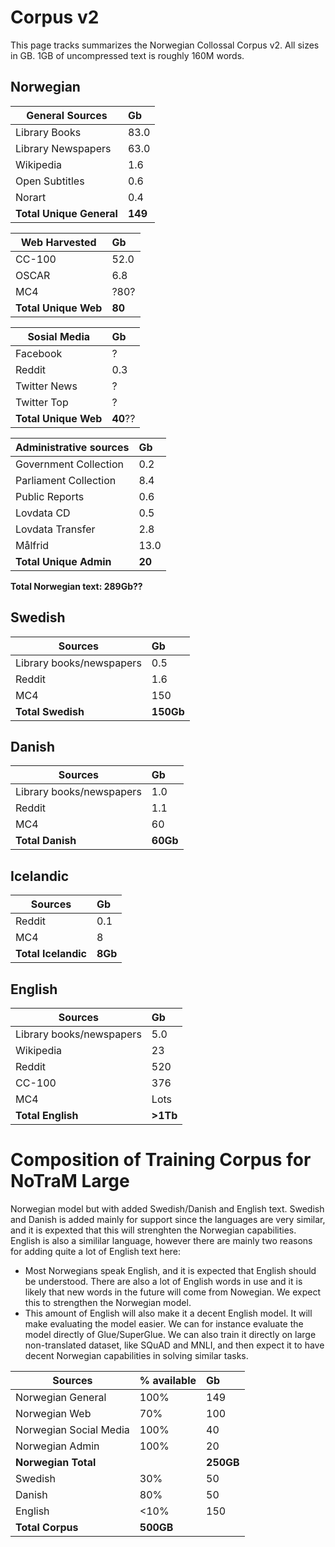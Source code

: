 # Corpus v2
This page tracks summarizes the Norwegian Collossal Corpus v2. All sizes in GB. 1GB of uncompressed text is roughly 160M words. 

## Norwegian
| General Sources  |   Gb | 
| -------- |   :-----|  
| Library Books | 83.0| 
| Library Newspapers | 63.0| 
| Wikipedia | 1.6|
| Open Subtitles | 0.6|
| Norart | 0.4|
| **Total Unique General**| **149**|


| Web Harvested  |   Gb | 
| -------- |   :-----|  
| CC-100 | 52.0| 
| OSCAR | 6.8|
| MC4 | ?80?|
| **Total Unique Web**| **80**|

| Sosial Media  |   Gb | 
| -------- |   :-----|  
| Facebook | ?| 
| Reddit | 0.3|
| Twitter News | ?|
| Twitter Top | ?|
| **Total Unique Web**| **40**??|

| Administrative sources  |   Gb | 
| -------- |   :-----|  
| Government Collection | 0.2|
| Parliament Collection | 8.4|
| Public Reports | 0.6|
| Lovdata CD | 0.5|
| Lovdata Transfer | 2.8|
| Målfrid | 13.0|
| **Total Unique Admin**| **20**|

**Total Norwegian text: 289Gb??**


## Swedish
| Sources  |   Gb | 
| -------- |   :-----|  
| Library books/newspapers | 0.5| 
| Reddit | 1.6| 
| MC4 | 150|
| **Total Swedish**| **150Gb**|

## Danish
| Sources  |   Gb | 
| -------- |   :-----|
| Library books/newspapers | 1.0| 
| Reddit | 1.1| 
| MC4 | 60|
| **Total Danish**| **60Gb**|

## Icelandic
| Sources  |   Gb | 
| -------- |   :-----|  
| Reddit | 0.1| 
| MC4 | 8|
| **Total Icelandic**| **8Gb**|

## English
| Sources  |   Gb | 
| -------- |   :-----| 
| Library books/newspapers | 5.0| 
| Wikipedia | 23|
| Reddit | 520| 
| CC-100 | 376|
| MC4 | Lots|
| **Total English**| **>1Tb**|



# Composition of Training Corpus for NoTraM Large
Norwegian model but with added Swedish/Danish and English text. Swedish and Danish is added mainly for support since the languages are very similar, and it is expexted that this will strenghten the Norwegian capabilities. English is also a simililar language, however there are mainly two reasons for adding quite a lot of English text here:
* Most Norwegians speak English, and it is expected that English should be understood. There are also a lot of English words in use and it is likely that new words in the future will come from Nowegian. We expect this to strengthen the Norwegian model.
* This amount of English will also make it a decent English model. It will make evaluating the model easier. We can for instance evaluate the model directly of Glue/SuperGlue. We can also train it directly on large non-translated dataset, like SQuAD and MNLI, and then expect it to have decent Norwegian capabilities in solving similar tasks.

| Sources  |   % available | Gb | 
| -------- |   :-----| :-----| 
| Norwegian General | 100% | 149| 
| Norwegian Web | 70% | 100| 
| Norwegian Social Media | 100% | 40| 
| Norwegian Admin | 100% | 20|
| **Norwegian Total** |  | **250GB**|
| Swedish | 30% | 50|
| Danish | 80% | 50|
| English | <10% | 150|
| **Total Corpus**| **500GB**|

